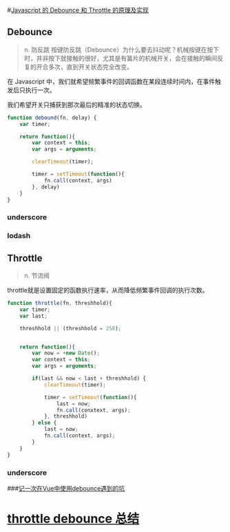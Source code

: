 #[Javascript 的 Debounce 和 Throttle 的原理及实现](https://github.com/lishengzxc/bblog/issues/7)
## Debounce
> n. 防反跳
  按键防反跳（Debounce）为什么要去抖动呢？机械按键在按下时，并非按下就接触的很好，尤其是有簧片的机械开关，会在接触的瞬间反复的开合多次，直到开关状态完全改变。

在 Javascript 中，我们就希望频繁事件的回调函数在某段连续时间内，在事件触发后只执行一次。

我们希望开关只捕获到那次最后的精准的状态切换。

```javascript
function debound(fn, delay) {
	var timer;

	return function(){
		var context = this;
		var args = arguments;

		clearTimeout(timer);

		timer = setTimeout(function(){
			fn.call(context, args)
        }, delay)
	}
}
```

### underscore
### lodash


## Throttle
> n. 节流阀

throttle就是设置固定的函数执行速率，从而降低频繁事件回调的执行次数。
```javascript
function throttle(fn, threshhold){
	var timer;
	var last;

	threshhold || (threshhold = 250);


	return function(){
		var now = +new Date();
		var context = this;
		var args = arguments;

		if(last && now < last + threshhold) {
			clearTimeout(timer);

			timer = setTimeout(function(){
				last = now;
				fn.call(conxtext, args);
			}, threshhold)
		} else {
			last = now;
			fn.call(context, args);
		}
	}
}
```
### underscore
###[记一次在Vue中使用debounce遇到的坑](https://www.jianshu.com/p/d5de1c077105)

# [throttle debounce 总结](https://segmentfault.com/a/1190000010211209)
